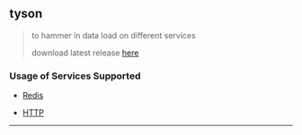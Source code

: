 
## tyson

> to hammer in data load on different services
>
> download latest release [here](https://github.com/abhishekkr/tyson/releases/latest)

### Usage of Services Supported

* [Redis](./docs/redis.md)

* [HTTP](./docs/http.md)

---

